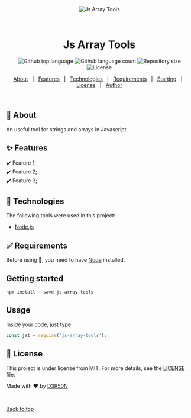 <div align="center" id="top">
  <img src="./.github/app.gif" alt="Js Array Tools" />

  &#xa0;

  <!-- <a href="https://jsarraytools.netlify.app">Demo</a> -->
</div>

<h1 align="center">Js Array Tools</h1>

<p align="center">
  <img alt="Github top language" src="https://img.shields.io/github/languages/top/D3R50N/js-array-tools?color=56BEB8">

  <img alt="Github language count" src="https://img.shields.io/github/languages/count/D3R50N/js-array-tools?color=56BEB8">

  <img alt="Repository size" src="https://img.shields.io/github/repo-size/D3R50N/js-array-tools?color=56BEB8">

  <img alt="License" src="https://img.shields.io/github/license/D3R50N/js-array-tools?color=56BEB8">

  <!-- <img alt="Github issues" src="https://img.shields.io/github/issues/D3R50N/js-array-tools?color=56BEB8" /> -->

  <!-- <img alt="Github forks" src="https://img.shields.io/github/forks/D3R50N/js-array-tools?color=56BEB8" /> -->

  <!-- <img alt="Github stars" src="https://img.shields.io/github/stars/D3R50N/js-array-tools?color=56BEB8" /> -->
</p>

<!-- Status -->

<!-- <h4 align="center"> 
	🚧  Js Array Tools 🚀 Under construction...  🚧
</h4> 

<hr> -->

<p align="center">
  <a href="#dart-about">About</a> &#xa0; | &#xa0;
  <a href="#sparkles-features">Features</a> &#xa0; | &#xa0;
  <a href="#rocket-technologies">Technologies</a> &#xa0; | &#xa0;
  <a href="#white_check_mark-requirements">Requirements</a> &#xa0; | &#xa0;
  <a href="#checkered_flag-starting">Starting</a> &#xa0; | &#xa0;
  <a href="#memo-license">License</a> &#xa0; | &#xa0;
  <a href="https://github.com/D3R50N" target="_blank">Author</a>
</p>

<br>

## :dart: About ##

An useful tool for strings and arrays in Javascript

## :sparkles: Features ##

:heavy_check_mark: Feature 1;\
:heavy_check_mark: Feature 2;\
:heavy_check_mark: Feature 3;

## :rocket: Technologies ##

The following tools were used in this project:

- [Node.js](https://nodejs.org/en/)

## :white_check_mark: Requirements ##

Before using :checkered_flag:, you need to have [Node](https://nodejs.org/en/) installed.



## Getting started ##

`
npm install --save js-array-tools
`
## Usage ##
  Inside your code, just type


```js
const jat = require('js-array-tools');
```

## :memo: License ##

This project is under license from MIT. For more details, see the [LICENSE](LICENSE.md) file.

Made with :heart: by <a href="https://github.com/D3R50N" target="_blank">D3R50N</a>

&#xa0;

<a href="#top">Back to top</a>
